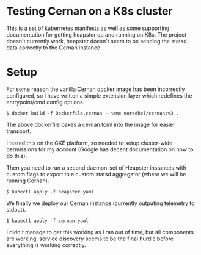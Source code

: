 # Testing Cernan on a K8s cluster

This is a set of kubernetes manifests as well as some supporting
documentation for getting heapster up and running on K8s. The project
doesn't currently work, heapster doesn't seem to be sending the statsd
data correctly to the Cernan instance.

# Setup

For some reason the vanilla Cernan docker image has been incorrectly
configured, so I have written a simple extension layer which redefines
the entrypoint/cmd config options.

``` shell
$ docker build -f Dockerfile.cernan --name moredhel/cernan:v3 .
```

The above dockerfile bakes a cernan.toml into the image for easier transport.


I tested this on the GKE platform, so needed to setup cluster-wide
permissions for my account (Google has decent documentation on how to
do this).

Then you need to run a second daemon-set of Heapster instances with
custom flags to export to a custom statsd aggregator (where we will be
running Cernan).

``` shell
$ kubectl apply -f heapster.yaml
```


We finally we deploy our Cernan instance (currently outputing
telemetry to stdout).

``` shell
$ kubectl apply -f cernan.yaml
```

I didn't manage to get this working as I ran out of time, but all
components are working, service discovery seems to be the final hurdle
before everything is working correctly.
